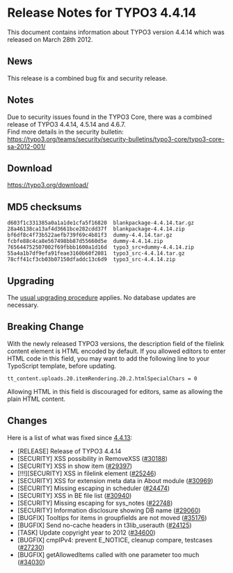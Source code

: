Release Notes for TYPO3 4.4.14
==============================

This document contains information about TYPO3 version 4.4.14 which was
released on March 28th 2012.

News
----

This release is a combined bug fix and security release.

Notes
-----

Due to security issues found in the TYPO3 Core, there was a combined
release of TYPO3 4.4.14, 4.5.14 and 4.6.7.\
Find more details in the security bulletin:
<https://typo3.org/teams/security/security-bulletins/typo3-core/typo3-core-sa-2012-001/>

Download
--------

<https://typo3.org/download/>

MD5 checksums
-------------

    d603f1c331385a0a1a1de1cfa5f16820  blankpackage-4.4.14.tar.gz
    28a46138ca13af4d3661bce282cdd37f  blankpackage-4.4.14.zip
    bf6df8c4f73b522aefb739f69c4b81f3  dummy-4.4.14.tar.gz
    fcbfe88c4ca8e567498bb87d55660d5e  dummy-4.4.14.zip
    765644752507002f69fbbb1600a1d16d  typo3_src+dummy-4.4.14.zip
    55a4a1b7df9efa91feae3160b60f2081  typo3_src-4.4.14.tar.gz
    78cff41cf3cb03b07150dfaddc13c6d9  typo3_src-4.4.14.zip

Upgrading
---------

The [usual upgrading
procedure](https://docs.typo3.org/typo3cms/InstallationGuide/) applies.
No database updates are necessary.

Breaking Change
---------------

With the newly released TYPO3 versions, the description field of the
filelink content element is HTML encoded by default. If you allowed
editors to enter HTML code in this field, you may want to add the
following line to your TypoScript template, before updating.

    tt_content.uploads.20.itemRendering.20.2.htmlSpecialChars = 0

Allowing HTML in this field is discouraged for editors, same as allowing
the plain HTML content.

Changes
-------

Here is a list of what was fixed since
[4.4.13](TYPO3_4.4.13 "wikilink"):

-   \[RELEASE\] Release of TYPO3 4.4.14
-   \[SECURITY\] XSS possibility in RemoveXSS
    ([\#30188](https://forge.typo3.org/issues/30188))
-   \[SECURITY\] XSS in show item
    ([\#29397](https://forge.typo3.org/issues/29397))
-   \[!!!\]\[SECURITY\] XSS in filelink element
    ([\#25246](https://forge.typo3.org/issues/25246))
-   \[SECURITY\] XSS for extension meta data in About module
    ([\#30969](https://forge.typo3.org/issues/30969))
-   \[SECURITY\] Missing escaping in scheduler
    ([\#24474](https://forge.typo3.org/issues/24474))
-   \[SECURITY\] XSS in BE file list
    ([\#30940](https://forge.typo3.org/issues/30940))
-   \[SECURITY\] Missing escaping for sys\_notes
    ([\#22748](https://forge.typo3.org/issues/22748))
-   \[SECURITY\] Information disclosure showing DB name
    ([\#29060](https://forge.typo3.org/issues/29060))
-   \[BUGFIX\] Tooltips for items in groupfields are not moved
    ([\#35176](https://forge.typo3.org/issues/35176))
-   \[BUGFIX\] Send no-cache headers in t3lib\_userauth
    ([\#24125](https://forge.typo3.org/issues/24125))
-   \[TASK\] Update copyright year to 2012
    ([\#34600](https://forge.typo3.org/issues/34600))
-   \[BUGFIX\] cmpIPv4: prevent E\_NOTICE, cleanup compare, testcases
    ([\#27230](https://forge.typo3.org/issues/27230))
-   \[BUGFIX\] getAllowedItems called with one parameter too much
    ([\#34030](https://forge.typo3.org/issues/34030))
